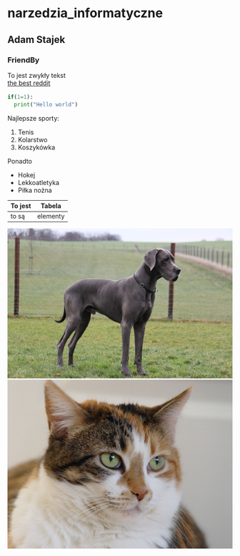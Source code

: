 # narzedzia_informatyczne
## Adam Stajek
### FriendBy

To jest zwykły tekst  
[the best reddit](https://www.reddit.com/r/learnprogramming/)  
```python
if(1=1):
  print("Hello world")
```
Najlepsze sporty:
1. Tenis
2. Kolarstwo
3. Koszykówka  

Ponadto  
- Hokej  
- Lekkoatletyka
- Piłka nożna  

|To jest | Tabela |
|--------|--------|
|to są   |elementy|

![a dog](/animals/dog.jpg)
![a cat](/animals/cat.jpg)
